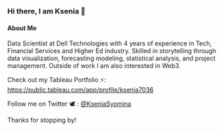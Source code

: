 ### Hi there, I am Ksenia 👋

#### About Me
Data Scientist at Dell Technologies with 4 years of experience in Tech, Financial Services and Higher Ed industry. Skilled in storytelling through data visualization, forecasting modeling, statistical analysis, and project management. Outside of work I am also interested in Web3.

Check out my Tableau Portfolio ⚡: https://public.tableau.com/app/profile/ksenia7036

Follow me on Twitter 🕊️ : [@KseniaSyomina](https://twitter.com/KseniaSyomina)

Thanks for stopping by!

<!--
**kksemina/kksemina** is a ✨ _special_ ✨ repository because its `README.md` (this file) appears on your GitHub profile.

Here are some ideas to get you started:

- 🔭 I’m currently working on ...
- 🌱 I’m currently learning ...
- 👯 I’m looking to collaborate on ...
- 🤔 I’m looking for help with ...
- 💬 Ask me about ...
- 📫 How to reach me: ...
- 😄 Pronouns: ...
- ⚡ Fun fact: ...
-->
